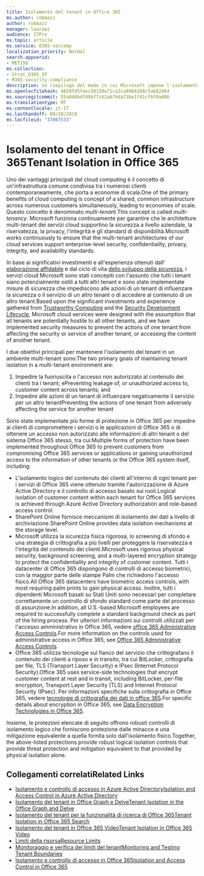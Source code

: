 ```yaml
---
title: Isolamento del tenant in Office 365
ms.author: robmazz
author: robmazz
manager: laurawi
audience: ITPro
ms.topic: article
ms.service: O365-seccomp
localization_priority: Normal
search.appverid:
- MET150
ms.collection:
- Strat_O365_IP
- M365-security-compliance
description: Un riepilogo del modo in cui Microsoft impone l'isolamento tenant per Office 365.
ms.openlocfilehash: 4859fd5feec50159e71ca2ca8968388c5ab82d64
ms.sourcegitcommit: 55a046bdf49bf7c62ab74da73be1fd1cf6f0ad86
ms.translationtype: MT
ms.contentlocale: it-IT
ms.lasthandoff: 09/20/2019
ms.locfileid: "37067533"
---
```

# <a name="tenant-isolation-in-office-365"></a><span data-ttu-id="0f8d3-103">Isolamento del tenant in Office 365</span><span class="sxs-lookup"><span data-stu-id="0f8d3-103">Tenant Isolation in Office 365</span></span>

<span data-ttu-id="0f8d3-104">Uno dei vantaggi principali del cloud computing è il concetto di un'infrastruttura comune condivisa tra i numerosi clienti contemporaneamente, che porta a economie di scala.</span><span class="sxs-lookup"><span data-stu-id="0f8d3-104">One of the primary benefits of cloud computing is concept of a shared, common infrastructure across numerous customers simultaneously, leading to economies of scale.</span></span> <span data-ttu-id="0f8d3-105">Questo concetto è denominato *multi-tenant*.</span><span class="sxs-lookup"><span data-stu-id="0f8d3-105">This concept is called *multi-tenancy*.</span></span> <span data-ttu-id="0f8d3-106">Microsoft funziona continuamente per garantire che le architetture multi-tenant dei servizi cloud supportino la sicurezza a livello aziendale, la riservatezza, la privacy, l'integrità e gli standard di disponibilità.</span><span class="sxs-lookup"><span data-stu-id="0f8d3-106">Microsoft works continuously to ensure that the multi-tenant architectures of our cloud services support enterprise-level security, confidentiality, privacy, integrity, and availability standards.</span></span>

<span data-ttu-id="0f8d3-107">In base ai significativi investimenti e all'esperienza ottenuti dall' [elaborazione affidabile](https://www.microsoft.com/en-us/twc/default.aspx) e dal ciclo di vita [dello sviluppo della sicurezza](http://www.microsoft.com/security/sdl/default.aspx), i servizi cloud Microsoft sono stati concepiti con l'assunto che tutti i tenant siano potenzialmente ostili a tutti altri tenant e sono state implementate misure di sicurezza che impediscono alle azioni di un tenant di influenzare la sicurezza o il servizio di un altro tenant o di accedere al contenuto di un altro tenant.</span><span class="sxs-lookup"><span data-stu-id="0f8d3-107">Based upon the significant investments and experience gathered from [Trustworthy Computing](https://www.microsoft.com/en-us/twc/default.aspx) and the [Security Development Lifecycle](http://www.microsoft.com/security/sdl/default.aspx), Microsoft cloud services were designed with the assumption that all tenants are potentially hostile to all other tenants, and we have implemented security measures to prevent the actions of one tenant from affecting the security or service of another tenant, or accessing the content of another tenant.</span></span>

<span data-ttu-id="0f8d3-108">I due obiettivi principali per mantenere l'isolamento del tenant in un ambiente multi-tenant sono:</span><span class="sxs-lookup"><span data-stu-id="0f8d3-108">The two primary goals of maintaining tenant isolation in a multi-tenant environment are:</span></span>
1.  <span data-ttu-id="0f8d3-109">Impedire la fuoriuscita o l'accesso non autorizzato al contenuto dei clienti tra i tenant; e</span><span class="sxs-lookup"><span data-stu-id="0f8d3-109">Preventing leakage of, or unauthorized access to, customer content across tenants; and</span></span>
2.  <span data-ttu-id="0f8d3-110">Impedire alle azioni di un tenant di influenzare negativamente il servizio per un altro tenant</span><span class="sxs-lookup"><span data-stu-id="0f8d3-110">Preventing the actions of one tenant from adversely affecting the service for another tenant</span></span>

<span data-ttu-id="0f8d3-111">Sono state implementate più forme di protezione in Office 365 per impedire ai clienti di compromettere i servizi o le applicazioni di Office 365 o di ottenere un accesso non autorizzato alle informazioni di altri tenant o del sistema Office 365 stesso, tra cui:</span><span class="sxs-lookup"><span data-stu-id="0f8d3-111">Multiple forms of protection have been implemented throughout Office 365 to prevent customers from compromising Office 365 services or applications or gaining unauthorized access to the information of other tenants or the Office 365 system itself, including:</span></span>
- <span data-ttu-id="0f8d3-112">L'isolamento logico del contenuto dei clienti all'interno di ogni tenant per i servizi di Office 365 viene ottenuto tramite l'autorizzazione di Azure Active Directory e il controllo di accesso basato sui ruoli.</span><span class="sxs-lookup"><span data-stu-id="0f8d3-112">Logical isolation of customer content within each tenant for Office 365 services is achieved through Azure Active Directory authorization and role-based access control.</span></span>
- <span data-ttu-id="0f8d3-113">SharePoint Online fornisce meccanismi di isolamento dei dati a livello di archiviazione.</span><span class="sxs-lookup"><span data-stu-id="0f8d3-113">SharePoint Online provides data isolation mechanisms at the storage level.</span></span>
- <span data-ttu-id="0f8d3-114">Microsoft utilizza la sicurezza fisica rigorosa, lo screening di sfondo e una strategia di crittografia a più livelli per proteggere la riservatezza e l'integrità del contenuto dei clienti.</span><span class="sxs-lookup"><span data-stu-id="0f8d3-114">Microsoft uses rigorous physical security, background screening, and a multi-layered encryption strategy to protect the confidentiality and integrity of customer content.</span></span> <span data-ttu-id="0f8d3-115">Tutti i datacenter di Office 365 dispongono di controlli di accesso biometrici, con la maggior parte delle stampe Palm che richiedono l'accesso fisico.</span><span class="sxs-lookup"><span data-stu-id="0f8d3-115">All Office 365 datacenters have biometric access controls, with most requiring palm prints to gain physical access.</span></span> <span data-ttu-id="0f8d3-116">Inoltre, tutti i dipendenti Microsoft basati su Stati Uniti sono necessari per completare correttamente un controllo di sfondo standard come parte del processo di assunzione.</span><span class="sxs-lookup"><span data-stu-id="0f8d3-116">In addition, all U.S.-based Microsoft employees are required to successfully complete a standard background check as part of the hiring process.</span></span> <span data-ttu-id="0f8d3-117">Per ulteriori informazioni sui controlli utilizzati per l'accesso amministrativo in Office 365, vedere [office 365 Administrative Access Controls](office-365-administrative-access-controls-overview.md).</span><span class="sxs-lookup"><span data-stu-id="0f8d3-117">For more information on the controls used for administrative access in Office 365, see [Office 365 Administrative Access Controls](office-365-administrative-access-controls-overview.md).</span></span>
- <span data-ttu-id="0f8d3-118">Office 365 utilizza tecnologie sul fianco del servizio che crittografano il contenuto dei clienti a riposo e in transito, tra cui BitLocker, crittografia per file, TLS (Transport Layer Security) e IPsec (Internet Protocol Security).</span><span class="sxs-lookup"><span data-stu-id="0f8d3-118">Office 365 uses service-side technologies that encrypt customer content at rest and in transit, including BitLocker, per-file encryption, Transport Layer Security (TLS) and Internet Protocol Security (IPsec).</span></span> <span data-ttu-id="0f8d3-119">Per informazioni specifiche sulla crittografia in Office 365, vedere [tecnologie di crittografia dei dati in office 365](/microsoft-365/compliance/office-365-encryption-in-the-microsoft-cloud-overview.md).</span><span class="sxs-lookup"><span data-stu-id="0f8d3-119">For specific details about encryption in Office 365, see [Data Encryption Technologies in Office 365](/microsoft-365/compliance/office-365-encryption-in-the-microsoft-cloud-overview.md).</span></span>

<span data-ttu-id="0f8d3-120">Insieme, le protezioni elencate di seguito offrono robusti controlli di isolamento logico che forniscono protezione dalle minacce e una mitigazione equivalente a quella fornita solo dall'isolamento fisico.</span><span class="sxs-lookup"><span data-stu-id="0f8d3-120">Together, the above-listed protections provide robust logical isolation controls that provide threat protection and mitigation equivalent to that provided by physical isolation alone.</span></span>

## <a name="related-links"></a><span data-ttu-id="0f8d3-121">Collegamenti correlati</span><span class="sxs-lookup"><span data-stu-id="0f8d3-121">Related Links</span></span>
- [<span data-ttu-id="0f8d3-122">Isolamento e controllo di accesso in Azure Active Directory</span><span class="sxs-lookup"><span data-stu-id="0f8d3-122">Isolation and Access Control in Azure Active Directory</span></span>](office-365-isolation-in-azure-active-directory.md)
- [<span data-ttu-id="0f8d3-123">Isolamento del tenant in Office Graph e Delve</span><span class="sxs-lookup"><span data-stu-id="0f8d3-123">Tenant Isolation in the Office Graph and Delve</span></span>](office-365-isolation-in-graph-and-delve.md)
- [<span data-ttu-id="0f8d3-124">Isolamento del tenant per la funzionalità di ricerca di Office 365</span><span class="sxs-lookup"><span data-stu-id="0f8d3-124">Tenant Isolation in Office 365 Search</span></span>](office-365-isolation-in-office-365-search.md)
- [<span data-ttu-id="0f8d3-125">Isolamento del tenant in Office 365 Video</span><span class="sxs-lookup"><span data-stu-id="0f8d3-125">Tenant Isolation in Office 365 Video</span></span>](office-365-isolation-in-office-365-video.md)
- [<span data-ttu-id="0f8d3-126">Limiti della risorsa</span><span class="sxs-lookup"><span data-stu-id="0f8d3-126">Resource Limits</span></span>](office-365-resource-limits.md)
- [<span data-ttu-id="0f8d3-127">Monitoraggio e verifica dei limiti del tenant</span><span class="sxs-lookup"><span data-stu-id="0f8d3-127">Monitoring and Testing Tenant Boundaries</span></span>](office-365-monitoring-and-testing.md)
- [<span data-ttu-id="0f8d3-128">Isolamento e controllo di accesso in Office 365</span><span class="sxs-lookup"><span data-stu-id="0f8d3-128">Isolation and Access Control in Office 365</span></span>](office-365-isolation-in-office-365.md)